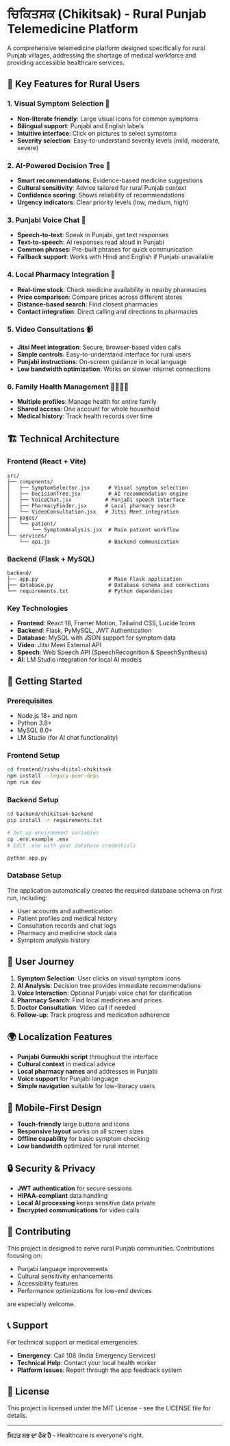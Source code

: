 # ਚਿਕਿਤਸਕ (Chikitsak) - Rural Punjab Telemedicine Platform

A comprehensive telemedicine platform designed specifically for rural Punjab villages, addressing the shortage of medical workforce and providing accessible healthcare services.

## 🌟 Key Features for Rural Users

### 1. **Visual Symptom Selection** 🤒
- **Non-literate friendly**: Large visual icons for common symptoms
- **Bilingual support**: Punjabi and English labels
- **Intuitive interface**: Click on pictures to select symptoms
- **Severity selection**: Easy-to-understand severity levels (mild, moderate, severe)

### 2. **AI-Powered Decision Tree** 🧠
- **Smart recommendations**: Evidence-based medicine suggestions
- **Cultural sensitivity**: Advice tailored for rural Punjab context
- **Confidence scoring**: Shows reliability of recommendations
- **Urgency indicators**: Clear priority levels (low, medium, high)

### 3. **Punjabi Voice Chat** 🎤
- **Speech-to-text**: Speak in Punjabi, get text responses
- **Text-to-speech**: AI responses read aloud in Punjabi
- **Common phrases**: Pre-built phrases for quick communication
- **Fallback support**: Works with Hindi and English if Punjabi unavailable

### 4. **Local Pharmacy Integration** 🏪
- **Real-time stock**: Check medicine availability in nearby pharmacies
- **Price comparison**: Compare prices across different stores
- **Distance-based search**: Find closest pharmacies
- **Contact integration**: Direct calling and directions to pharmacies

### 5. **Video Consultations** 📹
- **Jitsi Meet integration**: Secure, browser-based video calls
- **Simple controls**: Easy-to-understand interface for rural users
- **Punjabi instructions**: On-screen guidance in local language
- **Low bandwidth optimization**: Works on slower internet connections

### 6. **Family Health Management** 👨‍👩‍👧‍👦
- **Multiple profiles**: Manage health for entire family
- **Shared access**: One account for whole household
- **Medical history**: Track health records over time

## 🏗️ Technical Architecture

### Frontend (React + Vite)
```
src/
├── components/
│   ├── SymptomSelector.jsx      # Visual symptom selection
│   ├── DecisionTree.jsx         # AI recommendation engine
│   ├── VoiceChat.jsx           # Punjabi speech interface
│   ├── PharmacyFinder.jsx      # Local pharmacy search
│   └── VideoConsultation.jsx   # Jitsi Meet integration
├── pages/
│   └── patient/
│       └── SymptomAnalysis.jsx  # Main patient workflow
└── services/
    └── api.js                   # Backend communication
```

### Backend (Flask + MySQL)
```
backend/
├── app.py                       # Main Flask application
├── database.py                  # Database schema and connections
└── requirements.txt             # Python dependencies
```

### Key Technologies
- **Frontend**: React 18, Framer Motion, Tailwind CSS, Lucide Icons
- **Backend**: Flask, PyMySQL, JWT Authentication
- **Database**: MySQL with JSON support for symptom data
- **Video**: Jitsi Meet External API
- **Speech**: Web Speech API (SpeechRecognition & SpeechSynthesis)
- **AI**: LM Studio integration for local AI models

## 🚀 Getting Started

### Prerequisites
- Node.js 18+ and npm
- Python 3.8+
- MySQL 8.0+
- LM Studio (for AI chat functionality)

### Frontend Setup
```bash
cd frontend/rishu-diital-chikitsak
npm install --legacy-peer-deps
npm run dev
```

### Backend Setup
```bash
cd backend/chikitsak-backend
pip install -r requirements.txt

# Set up environment variables
cp .env.example .env
# Edit .env with your database credentials

python app.py
```

### Database Setup
The application automatically creates the required database schema on first run, including:
- User accounts and authentication
- Patient profiles and medical history
- Consultation records and chat logs
- Pharmacy and medicine stock data
- Symptom analysis history

## 🎯 User Journey

1. **Symptom Selection**: User clicks on visual symptom icons
2. **AI Analysis**: Decision tree provides immediate recommendations
3. **Voice Interaction**: Optional Punjabi voice chat for clarification
4. **Pharmacy Search**: Find local medicines and prices
5. **Doctor Consultation**: Video call if needed
6. **Follow-up**: Track progress and medication adherence

## 🌍 Localization Features

- **Punjabi Gurmukhi script** throughout the interface
- **Cultural context** in medical advice
- **Local pharmacy names** and addresses in Punjabi
- **Voice support** for Punjabi language
- **Simple navigation** suitable for low-literacy users

## 📱 Mobile-First Design

- **Touch-friendly** large buttons and icons
- **Responsive layout** works on all screen sizes
- **Offline capability** for basic symptom checking
- **Low bandwidth** optimized for rural internet

## 🔒 Security & Privacy

- **JWT authentication** for secure sessions
- **HIPAA-compliant** data handling
- **Local AI processing** keeps sensitive data private
- **Encrypted communications** for video calls

## 🤝 Contributing

This project is designed to serve rural Punjab communities. Contributions focusing on:
- Punjabi language improvements
- Cultural sensitivity enhancements
- Accessibility features
- Performance optimizations for low-end devices

are especially welcome.

## 📞 Support

For technical support or medical emergencies:
- **Emergency**: Call 108 (India Emergency Services)
- **Technical Help**: Contact your local health worker
- **Platform Issues**: Report through the app feedback system

## 📄 License

This project is licensed under the MIT License - see the LICENSE file for details.

---

**ਸਿਹਤ ਸਭ ਦਾ ਹੱਕ ਹੈ** - Healthcare is everyone's right.